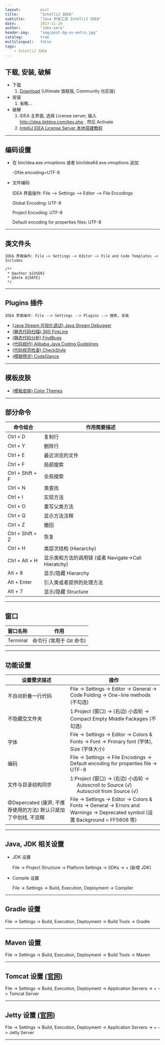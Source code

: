 ```yaml
---
layout:     	post
title:        	"IntelliJ IDEA"
subtitle:     	"Java 开发工具 IntelliJ IDEA"
date:         	2017-11-29
author:       	"John-zero"
header-img: 	"img/post-bg-os-metro.jpg"
catalog:      	true
multilingual: 	false
tags:
    - IntelliJ IDEA
---
```




## 下载, 安装, 破解

* 下载
	1. <a href="https://www.jetbrains.com/idea/download" target="_blank">Download</a> (UItimate 旗舰版, Community 社区版)
* 安装
	1. 省略...
* 破解 
	1. IDEA 主界面, 选择 License server, 输入 http://idea.iteblog.com/key.php , 然后 Activate
	2. <a href="http://blog.lanyus.com/archives/174.html" target="_blank">IntelliJ IDEA License Server 本地搭建教程</a>

***


## 编码设置

* 在 bin/idea.exe.vmoptions 或者 bin/idea64.exe.vmoptions 追加

	-Dfile.encoding=UTF-8
	
* 文件编码

	IDEA 界面操作: File –> Settings –> Editor –> File Encodings
	
	Global Encoding: UTF-8
	
	Project Encoding: UTF-8
	
	Default encoding for properties files: UTF-8
	
***


## 类文件头

	IDEA 界面操作: File –> Settings –> Editor –> File and Code Templates –> Includes
	
	/**
	 * @author ${USER}
	 * @date ${DATE}
	 */

***	


## Plugins 插件

	IDEA 界面操作: File --> Settings --> Plugins --> 搜索, 安装

* <a href="https://plugins.jetbrains.com/plugin/9696-java-stream-debugger" target="_blank">(Java Stream 可视化调试) Java Stream Debugger</a>
* <a href="http://magic.360.cn/zh/index.html" target="_blank">(静态代码扫描) 360 FireLine</a>
* <a href="http://findbugs.sourceforge.net/" target="_blank">(静态代码分析) FindBugs</a>
* <a href="https://github.com/alibaba/Alibaba-Java-Coding-Guidelines" target="_blank">(代码规约) Alibaba Java Coding Guidelines</a>
* <a href="http://checkstyle.sourceforge.net/" target="_blank">(代码规范检查) CheckStyle</a>
* <a href="https://plugins.jetbrains.com/plugin/7275-codeglance" target="_blank">(模糊预览) CodeGlance</a>

***


## 模板皮肤

* <a href="http://color-themes.com/?view=index" target="_blank">(模板皮肤) Color Themes</a>

***


## 部分命令

命令组合 						| 作用简要描述
--------------------------------|--------------------------------------------				
Ctrl + D 						| 复制行
Ctrl + Y 						| 删除行
Ctrl + E						| 最近浏览的文件
Ctrl + F						| 局部搜索
Ctrl + Shift + F				| 全局搜索
Ctrl + N						| 类查找				
Ctrl + I 						| 实现方法				 
Ctrl + O						| 重写父类方法
Ctrl + Q						| 显示方法注释	
Ctrl + Z						| 撤回
Ctrl + Shift + Z				| 恢复				
Ctrl + H						| 类层次结构 (Hierarchy)
Ctrl + Alt + H					| 显示类和方法的调用链 (或者 Navigate->Call Hieratchy)
Alt + 8							| 显示/隐藏 Hierarchy	
Alt + Enter						| 引入类或者提供的处理方法
Alt + 7							| 显示/隐藏 Structure

***


## 窗口

窗口名称 						| 作用
--------------------------------|--------------------------------------------
Terminal						| 命令行 (常用于 Git 命令)
								 
***


## 功能设置

设置需求描述 					| 操作
--------------------------------|--------------------------------------------
不自动折叠一行代码				| File -> Settings -> Editor -> General -> Code Folding -> One-line methods (不勾选) 
不隐藏空文件夹					| 1:Project (窗口) -> (右边) 小齿轮 -> Compact Empty Middle Fackages (不勾选)
字体							| File -> Settings -> Editor -> Colors & Fonts -> Font -> Primary font (字体), Size (字体大小)
编码							| File -> Settings -> File Encodings -> Default encoding for properties file -> UTF-8
文件与目录结构同步				| 1:Project (窗口) -> (右边) 小齿轮 -> <br> &nbsp;&nbsp;&nbsp;&nbsp; Autoscroll to Source (√) <br> &nbsp;&nbsp;&nbsp;&nbsp; Autoscroll from Source (√) <br>
@Depercated (废弃, 不推荐使用的方法) 默认只是加了中划线, 不显眼	| File -> Settings -> Editor -> Colors & Fonts -> General -> Errors and Warnings -> Deprecated symbol (设置 Background = FF5608 等)
						 
***


## Java, JDK 相关设置

* JDK 设置

	File -> Project Structure -> Platform Settings -> SDKs -> + (新增 JDK)

* Compile 设置

	File -> Settings -> Build, Execution, Deployment -> Compiler  
								 
***


## Gradle 设置

File -> Settings -> Build, Execution, Deployment -> Build Tools -> Gradle 
								 
***


## Maven 设置

File -> Settings -> Build, Execution, Deployment -> Build Tools -> Maven 
								 
***


## Tomcat 设置 <a href="http://tomcat.apache.org/" target="_blank">(官网)</a>

File -> Settings -> Build, Execution, Deployment -> Application Servers -> + -> Tomcat Server
								 
***


## Jetty 设置 <a href="https://www.eclipse.org/jetty/" target="_blank">(官网)</a> 

File -> Settings -> Build, Execution, Deployment -> Application Servers -> + -> Jetty Server
								 
***


		